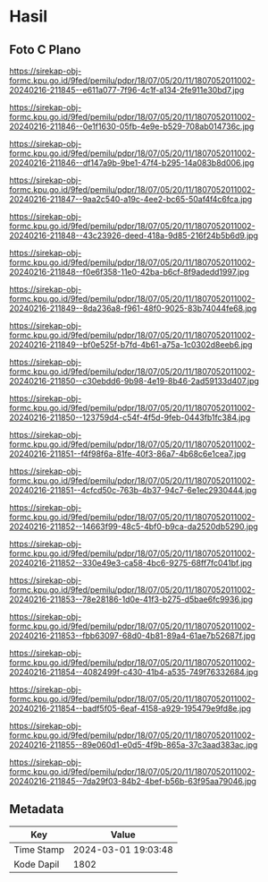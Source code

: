 # Hasil

## Foto C Plano

https://sirekap-obj-formc.kpu.go.id/9fed/pemilu/pdpr/18/07/05/20/11/1807052011002-20240216-211845--e611a077-7f96-4c1f-a134-2fe911e30bd7.jpg

https://sirekap-obj-formc.kpu.go.id/9fed/pemilu/pdpr/18/07/05/20/11/1807052011002-20240216-211846--0e1f1630-05fb-4e9e-b529-708ab014736c.jpg

https://sirekap-obj-formc.kpu.go.id/9fed/pemilu/pdpr/18/07/05/20/11/1807052011002-20240216-211846--df147a9b-9be1-47f4-b295-14a083b8d006.jpg

https://sirekap-obj-formc.kpu.go.id/9fed/pemilu/pdpr/18/07/05/20/11/1807052011002-20240216-211847--9aa2c540-a19c-4ee2-bc65-50af4f4c6fca.jpg

https://sirekap-obj-formc.kpu.go.id/9fed/pemilu/pdpr/18/07/05/20/11/1807052011002-20240216-211848--43c23926-deed-418a-9d85-216f24b5b6d9.jpg

https://sirekap-obj-formc.kpu.go.id/9fed/pemilu/pdpr/18/07/05/20/11/1807052011002-20240216-211848--f0e6f358-11e0-42ba-b6cf-8f9adedd1997.jpg

https://sirekap-obj-formc.kpu.go.id/9fed/pemilu/pdpr/18/07/05/20/11/1807052011002-20240216-211849--8da236a8-f961-48f0-9025-83b74044fe68.jpg

https://sirekap-obj-formc.kpu.go.id/9fed/pemilu/pdpr/18/07/05/20/11/1807052011002-20240216-211849--bf0e525f-b7fd-4b61-a75a-1c0302d8eeb6.jpg

https://sirekap-obj-formc.kpu.go.id/9fed/pemilu/pdpr/18/07/05/20/11/1807052011002-20240216-211850--c30ebdd6-9b98-4e19-8b46-2ad59133d407.jpg

https://sirekap-obj-formc.kpu.go.id/9fed/pemilu/pdpr/18/07/05/20/11/1807052011002-20240216-211850--123759d4-c54f-4f5d-9feb-0443fb1fc384.jpg

https://sirekap-obj-formc.kpu.go.id/9fed/pemilu/pdpr/18/07/05/20/11/1807052011002-20240216-211851--f4f98f6a-81fe-40f3-86a7-4b68c6e1cea7.jpg

https://sirekap-obj-formc.kpu.go.id/9fed/pemilu/pdpr/18/07/05/20/11/1807052011002-20240216-211851--4cfcd50c-763b-4b37-94c7-6e1ec2930444.jpg

https://sirekap-obj-formc.kpu.go.id/9fed/pemilu/pdpr/18/07/05/20/11/1807052011002-20240216-211852--14663f99-48c5-4bf0-b9ca-da2520db5290.jpg

https://sirekap-obj-formc.kpu.go.id/9fed/pemilu/pdpr/18/07/05/20/11/1807052011002-20240216-211852--330e49e3-ca58-4bc6-9275-68ff7fc041bf.jpg

https://sirekap-obj-formc.kpu.go.id/9fed/pemilu/pdpr/18/07/05/20/11/1807052011002-20240216-211853--78e28186-1d0e-41f3-b275-d5bae6fc9936.jpg

https://sirekap-obj-formc.kpu.go.id/9fed/pemilu/pdpr/18/07/05/20/11/1807052011002-20240216-211853--fbb63097-68d0-4b81-89a4-61ae7b52687f.jpg

https://sirekap-obj-formc.kpu.go.id/9fed/pemilu/pdpr/18/07/05/20/11/1807052011002-20240216-211854--4082499f-c430-41b4-a535-749f76332684.jpg

https://sirekap-obj-formc.kpu.go.id/9fed/pemilu/pdpr/18/07/05/20/11/1807052011002-20240216-211854--badf5f05-6eaf-4158-a929-195479e9fd8e.jpg

https://sirekap-obj-formc.kpu.go.id/9fed/pemilu/pdpr/18/07/05/20/11/1807052011002-20240216-211855--89e060d1-e0d5-4f9b-865a-37c3aad383ac.jpg

https://sirekap-obj-formc.kpu.go.id/9fed/pemilu/pdpr/18/07/05/20/11/1807052011002-20240216-211845--7da29f03-84b2-4bef-b56b-63f95aa79046.jpg


## Metadata

| Key        | Value               |
| ---------- | ------------------- |
| Time Stamp | 2024-03-01 19:03:48 |
| Kode Dapil | 1802                |



